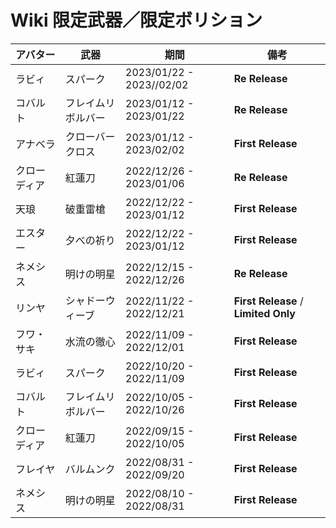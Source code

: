 # Wiki 限定武器／限定ボリション

| アバター | 武器 | 期間 | 備考 |
| --- | --- | --- | --- |
| ラビィ | スパーク | 2023/01/22 - 2023//02/02 | **Re Release** |
| コバルト | フレイムリボルバー | 2023/01/12 - 2023/01/22 | **Re Release** |
| アナベラ | クローバークロス | 2023/01/12 - 2023/02/02 | **First Release** |
| クローディア | 紅蓮刀 | 2022/12/26 - 2023/01/06 | **Re Release** |
| 天琅 | 破重雷槍 | 2022/12/22 - 2023/01/12 | **First Release** |
| エスター | 夕べの祈り | 2022/12/22 - 2023/01/12 | **First Release** |
| ネメシス | 明けの明星 | 2022/12/15 - 2022/12/26 | **Re Release** |
| リンヤ | シャドーウィーブ | 2022/11/22 - 2022/12/21 | **First Release** / **Limited Only** |
| フワ・サキ | 水流の徹心 | 2022/11/09 - 2022/12/01 | **First Release** |
| ラビィ | スパーク | 2022/10/20 - 2022/11/09 | **First Release** |
| コバルト | フレイムリボルバー | 2022/10/05 - 2022/10/26 | **First Release** |
| クローディア | 紅蓮刀 | 2022/09/15 - 2022/10/05 | **First Release** |
| フレイヤ | バルムンク | 2022/08/31 - 2022/09/20 | **First Release** |
| ネメシス | 明けの明星 | 2022/08/10 - 2022/08/31 | **First Release** |
